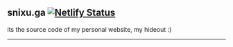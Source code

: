 ## snixu.ga [![Netlify Status](https://api.netlify.com/api/v1/badges/52669cfa-3b70-4036-b10b-867fd442bef3/deploy-status)](https://app.netlify.com/sites/snixu/deploys)
its the source code of my personal website, my hideout :)
<hr>

